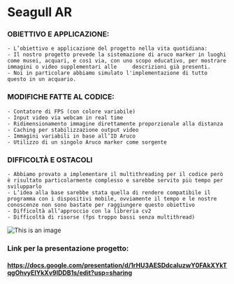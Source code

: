 # Seagull AR

### OBIETTIVO E APPLICAZIONE:

    - L’obiettivo e applicazione del progetto nella vita quotidiana:
    - Il nostro progetto prevede la sistemazione di aruco marker in luoghi come musei, acquari, e così via, con uno scopo educativo, per mostrare immagini o video supplementari alle     descrizioni già presenti.
    - Noi in particolare abbiamo simulato l'implementazione di tutto questo in un acquario.


### MODIFICHE FATTE AL CODICE:

    - Contatore di FPS (con colore variabile)
    - Input video via webcam in real time
    - Ridimensionamento immagine direttamente proporzionale alla distanza
    - Caching per stabilizzazione output video
    - Immagini variabili in base all’ID Aruco
    - Utilizzo di un singolo Aruco marker come sorgente

   
 ### DIFFICOLTÀ E OSTACOLI

    - Abbiamo provato a implementare il multithreading per il codice però è risultato particolarmente complesso e sarebbe servito più tempo per svilupparlo
    - L’idea alla base sarebbe stata quella di rendere compatibile il programma con i dispositivi mobile, ovviamente il tempo e le nostre conoscenze non sono bastate per raggiungere questo obiettivo
    - Difficoltà all’approccio con la libreria cv2
    - Difficoltà di risorse (fps troppo bassi senza multithread)

![This is an image](https://drive.google.com/file/d/1VfAuxH26U5YRXMvLBfcXsjBT1Rrch90f/preview)
    
### Link per la presentazione progetto:
#### https://docs.google.com/presentation/d/1rHU3AESDdcaIuzwY0FAkXYkTqgOhvyEIYkXv9lDDB1s/edit?usp=sharing
